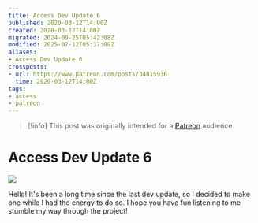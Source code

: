 ```yaml
---
title: Access Dev Update 6
published: 2020-03-12T14:00Z
created: 2020-03-12T14:00Z
migrated: 2024-09-25T05:42:08Z
modified: 2025-07-12T05:37:08Z
aliases:
- Access Dev Update 6
crossposts:
- url: https://www.patreon.com/posts/34815936
  time: 2020-03-12T14:00Z
tags:
- access
- patreon
---
```


> [!info]
> This post was originally intended for a [Patreon](../tags/patreon.md) audience.

# Access Dev Update 6

![](https://vimeo.com/573303895)

Hello! It's been a long time since the last dev update, so I decided to make one while I had the energy to do so. I hope you have fun listening to me stumble my way through the project!
